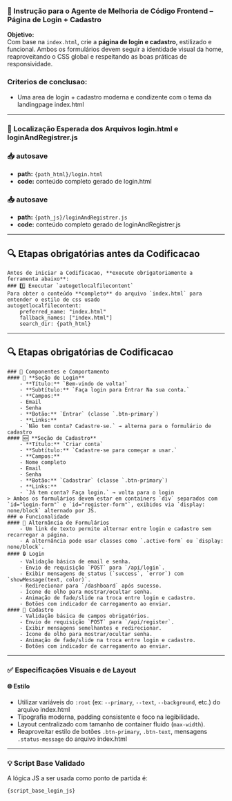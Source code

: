 
### 🧠 Instrução para o Agente de Melhoria de Código Frontend – Página de Login + Cadastro

**Objetivo:**  
Com base na `index.html`, crie a **página de login e cadastro**, estilizado e funcional. Ambos os formulários devem seguir a identidade visual da home, reaproveitando o CSS global e respeitando as boas práticas de responsividade.

### Criterios de conclusao:
-  Uma area de login + cadastro moderna e condizente com o tema da landingpage index.html

---

### 📁 Localização Esperada dos Arquivos login.html e loginAndRegistrer.js
### 📥 autosave
- **path:** `{path_html}/login.html`
- **code:** conteúdo completo gerado de login.html
### 📥 autosave
- **path:** `{path_js}/loginAndRegistrer.js`
- **code:** conteúdo completo gerado de loginAndRegistrer.js

---

## 🔍 Etapas obrigatórias antes da Codificacao
    Antes de iniciar a Codificacao, **execute obrigatoriamente a ferramenta abaixo**:
    ### 1️⃣ Executar `autogetlocalfilecontent`  
    Para obter o conteúdo **completo** do arquivo `index.html` para entender o estilo de css usado
    autogetlocalfilecontent:
        preferred_name: "index.html"
        fallback_names: ["index.html"]
        search_dir: {path_html}

---

## 🔍 Etapas obrigatórias de Codificacao
    ### 🎯 Componentes e Comportamento
    #### 🔐 **Seção de Login**
        - **Título:** `Bem-vindo de volta!`
        - **Subtítulo:** `Faça login para Entrar Na sua conta.`
        - **Campos:**
        - Email
        - Senha
        - **Botão:** `Entrar` (classe `.btn-primary`)
        - **Links:**
        - `Não tem conta? Cadastre-se.` → alterna para o formulário de cadastro
    #### 🆕 **Seção de Cadastro**
        - **Título:** `Criar conta`
        - **Subtítulo:** `Cadastre-se para começar a usar.`
        - **Campos:**
        - Nome completo
        - Email
        - Senha
        - **Botão:** `Cadastrar` (classe `.btn-primary`)
        - **Links:**
        - `Já tem conta? Faça login.` → volta para o login
    > Ambos os formulários devem estar em containers `div` separados com `id="login-form"` e `id="register-form"`, exibidos via `display: none/block` alternado por JS.
    ### ⚙️ Funcionalidade
    #### 🔁 Alternância de Formulários
        - Um link de texto permite alternar entre login e cadastro sem recarregar a página.
        - A alternância pode usar classes como `.active-form` ou `display: none/block`.
    #### 🔒 Login
        - Validação básica de email e senha.
        - Envio de requisição `POST` para `/api/login`.
        - Exibir mensagens de status (`success`, `error`) com `showMessage(text, color)`.
        - Redirecionar para `/dashboard` após sucesso.
        - Ícone de olho para mostrar/ocultar senha.
        - Animação de fade/slide na troca entre login e cadastro.
        - Botões com indicador de carregamento ao enviar.
    #### 📝 Cadastro
        - Validação básica de campos obrigatórios.
        - Envio de requisição `POST` para `/api/register`.
        - Exibir mensagens semelhantes e redirecionar.
        - Ícone de olho para mostrar/ocultar senha.
        - Animação de fade/slide na troca entre login e cadastro.
        - Botões com indicador de carregamento ao enviar.

---

### ✅ Especificações Visuais e de Layout

#### 🌐 Estilo 
- Utilizar variáveis do `:root` (ex: `--primary`, `--text`, `--background`, etc.) do arquivo index.html
- Tipografia moderna, padding consistente e foco na legibilidade.
- Layout centralizado com tamanho de container fluido (`max-width`).
- Reaproveitar estilo de botões `.btn-primary`, `.btn-text`, mensagens `.status-message` do arquivo index.html

---

### 💡 Script Base Validado

A lógica JS a ser usada como ponto de partida é:

```js
{script_base_login_js}
```